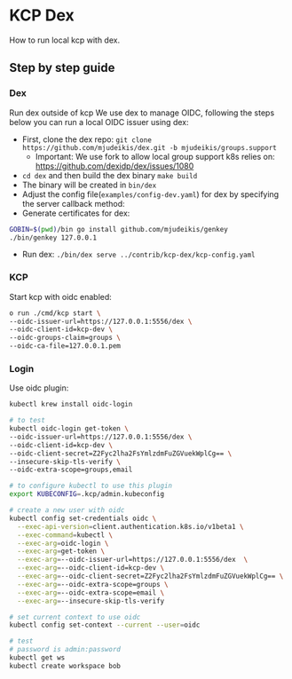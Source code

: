 # KCP Dex

How to run local kcp with dex.

## Step by step guide

### Dex

Run dex outside of kcp
We use dex to manage OIDC, following the steps below you can run a local OIDC issuer using dex:

* First, clone the dex repo: `git clone https://github.com/mjudeikis/dex.git -b mjudeikis/groups.support`
  * Important: We use fork to allow local group support k8s relies on: https://github.com/dexidp/dex/issues/1080
* `cd dex` and then build the dex binary `make build`
* The binary will be created in `bin/dex`
* Adjust the config file(`examples/config-dev.yaml`) for dex by specifying the server callback method:
* Generate certificates for dex:
```bash
GOBIN=$(pwd)/bin go install github.com/mjudeikis/genkey
./bin/genkey 127.0.0.1
```

* Run dex: `./bin/dex serve ../contrib/kcp-dex/kcp-config.yaml `


### KCP

Start kcp with oidc enabled:

```bash
o run ./cmd/kcp start \
--oidc-issuer-url=https://127.0.0.1:5556/dex \
--oidc-client-id=kcp-dev \
--oidc-groups-claim=groups \
--oidc-ca-file=127.0.0.1.pem
```

### Login

Use oidc plugin:

```bash
kubectl krew install oidc-login

# to test
kubectl oidc-login get-token \
--oidc-issuer-url=https://127.0.0.1:5556/dex \
--oidc-client-id=kcp-dev \
--oidc-client-secret=Z2Fyc2lha2FsYmlzdmFuZGVuekWplCg== \
--insecure-skip-tls-verify \
--oidc-extra-scope=groups,email

# to configure kubectl to use this plugin
export KUBECONFIG=.kcp/admin.kubeconfig

# create a new user with oidc
kubectl config set-credentials oidc \
  --exec-api-version=client.authentication.k8s.io/v1beta1 \
  --exec-command=kubectl \
  --exec-arg=oidc-login \
  --exec-arg=get-token \
  --exec-arg=--oidc-issuer-url=https://127.0.0.1:5556/dex  \
  --exec-arg=--oidc-client-id=kcp-dev \
  --exec-arg=--oidc-client-secret=Z2Fyc2lha2FsYmlzdmFuZGVuekWplCg== \
  --exec-arg=--oidc-extra-scope=groups \
  --exec-arg=--oidc-extra-scope=email \
  --exec-arg=--insecure-skip-tls-verify

# set current context to use oidc
kubectl config set-context --current --user=oidc

# test
# password is admin:password
kubectl get ws
kubectl create workspace bob
